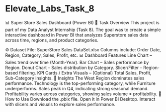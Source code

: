 # Elevate_Labs_Task_8
📊 Super Store Sales Dashboard (Power BI)
📝 Task Overview
This project is part of my Data Analyst Internship (Task 8).
The goal was to create a simple interactive dashboard in Power BI that analyzes Superstore sales data across time, regions, and product categories.

⚙️ Dataset
File: SuperStore Sales DataSet.xlsx
Columns include: Order Date, Region, Category, Sales, Profit, etc.
📊 Dashboard Features
Line Chart – Sales trend over time (Month-Year).
Bar Chart – Sales performance by Region.
Donut Chart – Sales distribution by Category.
Slicer/Filter – Region-based filtering.
KPI Cards / Extra Visuals – (Optional) Total Sales, Profit, Sub-Category insights.
🔎 Insights
The West Region dominates sales performance.
Technology is the top-performing category, while Furniture underperforms.
Sales peak in Q4, indicating strong seasonal demand.
Profitability varies across categories, showing sales volume ≠ profitability.
🚀 How to Use
Download the .pbix file.
Open it in Power BI Desktop.
Interact with slicers and visuals to explore sales performance.
